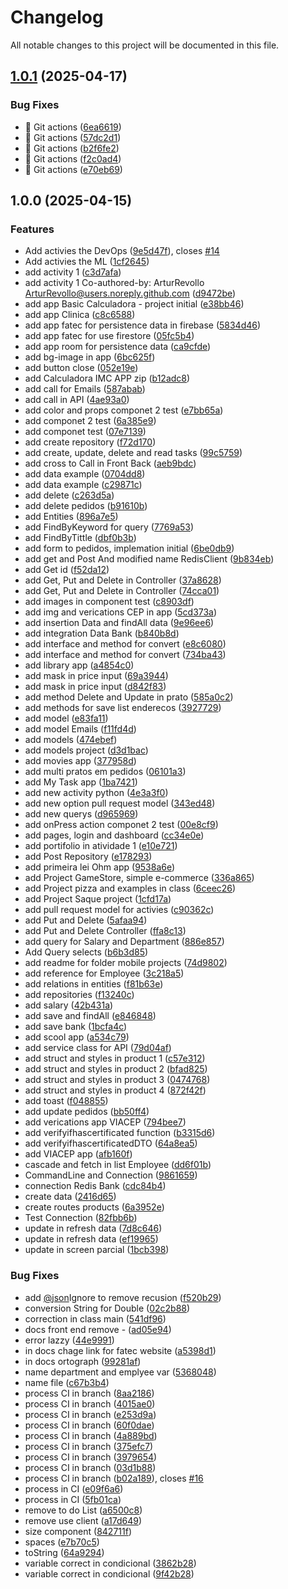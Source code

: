 # Changelog

All notable changes to this project will be documented in this file.

## [1.0.1](https://github.com/DutraGames/fatec_dsm/compare/v1.0.0...v1.0.1) (2025-04-17)

### Bug Fixes

* :bug: Git actions ([6ea6619](https://github.com/DutraGames/fatec_dsm/commit/6ea6619992c8dbbc7b454bd2c37e93042378ade8))
* :bug: Git actions ([57dc2d1](https://github.com/DutraGames/fatec_dsm/commit/57dc2d154631ec1bfc058d92963f26008301cd64))
* :bug: Git actions ([b2f6fe2](https://github.com/DutraGames/fatec_dsm/commit/b2f6fe2896073ca1efd747a0ea0e181653223aba))
* :bug: Git actions ([f2c0ad4](https://github.com/DutraGames/fatec_dsm/commit/f2c0ad4004a77899fa80c520d245fce7aabb3a98))
* :bug: Git actions ([e70eb69](https://github.com/DutraGames/fatec_dsm/commit/e70eb69cfc85c82855d59798a19a537851323489))

## 1.0.0 (2025-04-15)

### Features

* Add activies the DevOps ([9e5d47f](https://github.com/DutraGames/fatec_dsm/commit/9e5d47fad8a1c99c6a8e7403f4019f7d4f893a19)), closes [#14](https://github.com/DutraGames/fatec_dsm/issues/14)
* Add activies the ML ([1cf2645](https://github.com/DutraGames/fatec_dsm/commit/1cf2645c18b5e0f23e002efd473fc8f86a96736f))
* add activity 1 ([c3d7afa](https://github.com/DutraGames/fatec_dsm/commit/c3d7afa62bde7fbcc8caac6ee271dbf68d6d4978))
* add activity 1 Co-authored-by: ArturRevollo <ArturRevollo@users.noreply.github.com> ([d9472be](https://github.com/DutraGames/fatec_dsm/commit/d9472be5aba2109d9baba336c5b140dd045ea619))
* add app Basic Calculadora - project initial ([e38bb46](https://github.com/DutraGames/fatec_dsm/commit/e38bb46f3f48fde057b5cc409c25b11dfdde4dac))
* add app Clinica ([c8c6588](https://github.com/DutraGames/fatec_dsm/commit/c8c65889bfeac61d83ce86130b419ee002a058d2))
* add app fatec for persistence data in firebase ([5834d46](https://github.com/DutraGames/fatec_dsm/commit/5834d465501db89d237eca7e8a930bde1dded3fb))
* add app fatec for use firestore ([05fc5b4](https://github.com/DutraGames/fatec_dsm/commit/05fc5b48c2e45f7fd79d3362c9e56edc06cf1520))
* add app room for persistence data ([ca9cfde](https://github.com/DutraGames/fatec_dsm/commit/ca9cfde5484a3feeaf8c8a6055f27da284e5a4da))
* add bg-image in app ([6bc625f](https://github.com/DutraGames/fatec_dsm/commit/6bc625f4d09ad12eabd30511ebf561364868ffb7))
* add button close ([052e19e](https://github.com/DutraGames/fatec_dsm/commit/052e19e9ab65e9b96af7c53ad578ce85deda7396))
* add Calculadora IMC APP zip ([b12adc8](https://github.com/DutraGames/fatec_dsm/commit/b12adc8f866d6ad6aa0f802a8612580a42019305))
* add call for Emails ([587abab](https://github.com/DutraGames/fatec_dsm/commit/587abab9531f2177ace315946842becc6376dc1f))
* add call in API ([4ae93a0](https://github.com/DutraGames/fatec_dsm/commit/4ae93a07fbbb8c0819c233efe6d22878093bc4ba))
* add color and props componet 2 test ([e7bb65a](https://github.com/DutraGames/fatec_dsm/commit/e7bb65a9062eb431e17457ec192a88bb1d9f4843))
* add componet 2 test ([6a385e9](https://github.com/DutraGames/fatec_dsm/commit/6a385e92fb6e6ec04062b2dec1ee266e0c506098))
* add componet test ([07e7139](https://github.com/DutraGames/fatec_dsm/commit/07e71394390ce35d51dc9d2e57651703e872cadb))
* add create repository ([f72d170](https://github.com/DutraGames/fatec_dsm/commit/f72d170d0a19505d6e51c3b6e0cea0e0629a5fd1))
* add create, update, delete and read tasks ([99c5759](https://github.com/DutraGames/fatec_dsm/commit/99c575974e90fdcd23ef57d73ed243dc779982cc))
* add cross to Call in Front Back ([aeb9bdc](https://github.com/DutraGames/fatec_dsm/commit/aeb9bdcd0a0e360bd8e5226a96ef8ed9b27d5700))
* add data example ([0704dd8](https://github.com/DutraGames/fatec_dsm/commit/0704dd87ded3b53631febd630447e960f2024f90))
* add data example ([c29871c](https://github.com/DutraGames/fatec_dsm/commit/c29871c1345a4e9491cb688ec34b220c13091160))
* add delete ([c263d5a](https://github.com/DutraGames/fatec_dsm/commit/c263d5afd6292e52d0790137e22af5358b0f0061))
* add delete pedidos ([b91610b](https://github.com/DutraGames/fatec_dsm/commit/b91610bd5a62587e023787adbbf95b04e6b01915))
* add Entities ([896a7e5](https://github.com/DutraGames/fatec_dsm/commit/896a7e54941ac11b12c220c7287f8446369697d5))
* add FindByKeyword for query ([7769a53](https://github.com/DutraGames/fatec_dsm/commit/7769a536949809c3fecc1f0a039fe0cb1e1fd8b7))
* add FindByTittle ([dbf0b3b](https://github.com/DutraGames/fatec_dsm/commit/dbf0b3b22fed02ef50556562da13587f4af6df21))
* add form to pedidos, implemation initial ([6be0db9](https://github.com/DutraGames/fatec_dsm/commit/6be0db960bda3b674200d6bd24ba19236f55dc50))
* add get and Post And modified name RedisClient ([9b834eb](https://github.com/DutraGames/fatec_dsm/commit/9b834ebb019b8c53ea5e3984cc148949e14012ad))
* add Get id ([f52da12](https://github.com/DutraGames/fatec_dsm/commit/f52da12a6df36f3c21cadb13a08e7ff72ca0f47c))
* add Get, Put and Delete in Controller ([37a8628](https://github.com/DutraGames/fatec_dsm/commit/37a8628be61c1802e865ebf81a08b731a40e1b8e))
* add Get, Put and Delete in Controller ([74cca01](https://github.com/DutraGames/fatec_dsm/commit/74cca014f6db8d1d1ecfeb9b973afb9d27042da4))
* add images in component test ([c8903df](https://github.com/DutraGames/fatec_dsm/commit/c8903df3c280f6f337337a4bf9eeae59f05f7b4e))
* add img and verications CEP in app ([5cd373a](https://github.com/DutraGames/fatec_dsm/commit/5cd373aee7121daee9e11a5bc71a1450a34d4ec3))
* add insertion Data and findAll data ([9e96ee6](https://github.com/DutraGames/fatec_dsm/commit/9e96ee65b6e90a272994a13f928a6bf6cc3e0f58))
* add integration Data Bank ([b840b8d](https://github.com/DutraGames/fatec_dsm/commit/b840b8dcd08670ba187d779aca4ae4a73c90d39f))
* add interface and method for convert ([e8c6080](https://github.com/DutraGames/fatec_dsm/commit/e8c6080a62b7f1b142e52b2b6d7bab96b886fe02))
* add interface and method for convert ([734ba43](https://github.com/DutraGames/fatec_dsm/commit/734ba4308a536e7a08c75d28a21523f6f933a56e))
* add library app ([a4854c0](https://github.com/DutraGames/fatec_dsm/commit/a4854c03c186fc4b4a21fc9aafd288d4b779b814))
* add mask in price input ([69a3944](https://github.com/DutraGames/fatec_dsm/commit/69a39442351c9da05c1d48d064209a0ed68044cf))
* add mask in price input ([d842f83](https://github.com/DutraGames/fatec_dsm/commit/d842f8383637301a663e5e2361806d8bdfad691b))
* add method Delete and Update in prato ([585a0c2](https://github.com/DutraGames/fatec_dsm/commit/585a0c2e9d0a6120574f8051aac4e8db7f990537))
* add methods for save list enderecos ([3927729](https://github.com/DutraGames/fatec_dsm/commit/3927729090cf14c255f1f30e4ecec0e2e0b8b3ee))
* add model ([e83fa11](https://github.com/DutraGames/fatec_dsm/commit/e83fa1194cc7a3c003f6d3afa39a39e0ffef37a4))
* add model Emails ([f11fd4d](https://github.com/DutraGames/fatec_dsm/commit/f11fd4df028a9910e7e13bf01f50ea224ebd7a92))
* add models ([474ebef](https://github.com/DutraGames/fatec_dsm/commit/474ebef154bf862c0163e49c70e97aca61d8f299))
* add models project ([d3d1bac](https://github.com/DutraGames/fatec_dsm/commit/d3d1bacfe138dff9717fd5673f6f7099d36c5591))
* add movies app ([377958d](https://github.com/DutraGames/fatec_dsm/commit/377958d96eb7be0c7d11be313b8819697ca8e41a))
* add multi pratos em pedidos ([06101a3](https://github.com/DutraGames/fatec_dsm/commit/06101a31b3634a978a2ca7966888ece29c87e7f9))
* add My Task app ([1ba7421](https://github.com/DutraGames/fatec_dsm/commit/1ba7421d22f2a289c127567944476a1d4d0f8044))
* add new activity python ([4e3a3f0](https://github.com/DutraGames/fatec_dsm/commit/4e3a3f0b2ad8beed0e01a626394861cd03d35d53))
* add new option pull request model ([343ed48](https://github.com/DutraGames/fatec_dsm/commit/343ed4879318f96e5237435e7d8dd697d9362167))
* add new querys ([d965969](https://github.com/DutraGames/fatec_dsm/commit/d965969c97074119d6ee65dd7521fca1c6e53b8f))
* add onPress action componet 2 test ([00e8cf9](https://github.com/DutraGames/fatec_dsm/commit/00e8cf987092e6e0c50fe6376dc4acd0f95472a7))
* add pages, login and dashboard ([cc34e0e](https://github.com/DutraGames/fatec_dsm/commit/cc34e0ec90abda765036bb2549d98490ed7dc473))
* add portifolio in atividade 1 ([e10e721](https://github.com/DutraGames/fatec_dsm/commit/e10e7215c16ae71e9ae84cf822007b30b2dadb5b))
* add Post Repository ([e178293](https://github.com/DutraGames/fatec_dsm/commit/e178293b9b0c9955331bc7144cda47ea8e4178d0))
* add primeira lei Ohm app ([9538a6e](https://github.com/DutraGames/fatec_dsm/commit/9538a6e96ba69eafd8119c1a5270e8721b5b9fdc))
* add Project GameStore, simple e-commerce ([336a865](https://github.com/DutraGames/fatec_dsm/commit/336a865dd163e95bb466ab9589961167dda0a367))
* add Project pizza and examples in class ([6ceec26](https://github.com/DutraGames/fatec_dsm/commit/6ceec26401f6747212a3d838bc945576dc7373d5))
* add Project Saque project ([1cfd17a](https://github.com/DutraGames/fatec_dsm/commit/1cfd17ae7808e6622d107588d580ca0e134604aa))
* add pull request model for activies ([c90362c](https://github.com/DutraGames/fatec_dsm/commit/c90362cbcd5969d8df46b996de8b42efa4341d0e))
* add Put and Delete ([5afaa94](https://github.com/DutraGames/fatec_dsm/commit/5afaa94a556e6aedd14d3a56bcf19814ae0696d2))
* add Put and Delete Controller ([ffa8c13](https://github.com/DutraGames/fatec_dsm/commit/ffa8c13092cada7b2b033d77820c96a27100bdf7))
* add query for Salary and Department ([886e857](https://github.com/DutraGames/fatec_dsm/commit/886e8578a2c95e49076f9fdc72232fa0036c5b94))
* Add Query selects ([b6b3d85](https://github.com/DutraGames/fatec_dsm/commit/b6b3d85925a7f2f20b37732f4ba25864ae9fe985))
* add readme for folder mobile projects ([74d9802](https://github.com/DutraGames/fatec_dsm/commit/74d98023f8831cfcba5bbba043568329b459d64f))
* add reference for Employee ([3c218a5](https://github.com/DutraGames/fatec_dsm/commit/3c218a5f159cadb09e2aac8d7fd8c8dee264dde8))
* add relations in entities ([f81b63e](https://github.com/DutraGames/fatec_dsm/commit/f81b63ef50db203d265109e34aa78f936bdbef19))
* add repositories ([f13240c](https://github.com/DutraGames/fatec_dsm/commit/f13240c2923665a9c49bd19eea0ef65dd56a4d13))
* add salary ([42b431a](https://github.com/DutraGames/fatec_dsm/commit/42b431a6011d0a793dcb16d5bb12d0caae8fbe9a))
* add save and findAll ([e846848](https://github.com/DutraGames/fatec_dsm/commit/e846848217793590d55ce227950d8757662c58be))
* add save bank ([1bcfa4c](https://github.com/DutraGames/fatec_dsm/commit/1bcfa4c7ac6d265334b7f2623bc179b8f50731a7))
* add scool app ([a534c79](https://github.com/DutraGames/fatec_dsm/commit/a534c79bc0e1eecece1bad94dca5d2a514eb34c3))
* add service class for API ([79d04af](https://github.com/DutraGames/fatec_dsm/commit/79d04afb3b3a491266a530097bdfa3d2dbd827fc))
* add struct and styles in product 1 ([c57e312](https://github.com/DutraGames/fatec_dsm/commit/c57e312d5f01b2c4f26c48177bcbb0b317f80cf1))
* add struct and styles in product 2 ([bfad825](https://github.com/DutraGames/fatec_dsm/commit/bfad8256713b72613f78942d7e19f1d9893cb878))
* add struct and styles in product 3 ([0474768](https://github.com/DutraGames/fatec_dsm/commit/0474768fe438d5566d178760ffe3891803fed38c))
* add struct and styles in product 4 ([872f42f](https://github.com/DutraGames/fatec_dsm/commit/872f42f9b599c3a36a4c77f9d6db29349ba6a07a))
* add toast ([f048855](https://github.com/DutraGames/fatec_dsm/commit/f048855fafb48ab91cb603c452133053676fd8e9))
* add update pedidos ([bb50ff4](https://github.com/DutraGames/fatec_dsm/commit/bb50ff4f436b8cd291fe21a1b839b264a6a2b7ae))
* add verications app VIACEP ([794bee7](https://github.com/DutraGames/fatec_dsm/commit/794bee7b41c84ae2b1fb4e6080aa587024ef6b92))
* add verifyifhascertificated function ([b3315d6](https://github.com/DutraGames/fatec_dsm/commit/b3315d69801af5a1970bd9c92363f3710b3d9894))
* add verifyifhascertificatedDTO ([64a8ea5](https://github.com/DutraGames/fatec_dsm/commit/64a8ea578d4548b72579a89110130f8886815186))
* add VIACEP app ([afb160f](https://github.com/DutraGames/fatec_dsm/commit/afb160f1ddf1fa5cd7e69c9156b3f1df1930b58a))
* cascade and fetch in list Employee ([dd6f01b](https://github.com/DutraGames/fatec_dsm/commit/dd6f01bfc960912510faa33a5e5184845c3f5335))
* CommandLine and Connection ([9861659](https://github.com/DutraGames/fatec_dsm/commit/986165955c74bef0cf0ee60c59ae8b3f266b9168))
* connection Redis Bank ([cdc84b4](https://github.com/DutraGames/fatec_dsm/commit/cdc84b4a6cb64a70dd91535adc165ec9aebffd43))
* create data ([2416d65](https://github.com/DutraGames/fatec_dsm/commit/2416d65ade11602b40006dd8dcf791d167da5dd3))
* create routes products ([6a3952e](https://github.com/DutraGames/fatec_dsm/commit/6a3952ef3101ec8b3379d757f543adc5fce36f47))
* Test Connection ([82fbb6b](https://github.com/DutraGames/fatec_dsm/commit/82fbb6b97867a554443518ea5863510764974af8))
* update in refresh data ([7d8c646](https://github.com/DutraGames/fatec_dsm/commit/7d8c6469fd4629ac3f460941200a0daed8f829a2))
* update in refresh data ([ef19965](https://github.com/DutraGames/fatec_dsm/commit/ef1996510cdbfad6c9f2ddb810fa37bf805d1a8e))
* update in screen parcial ([1bcb398](https://github.com/DutraGames/fatec_dsm/commit/1bcb39892ed462542e30117bfab30c7ed6ad67fa))

### Bug Fixes

* add [@json](https://github.com/json)Ignore to remove recusion ([f520b29](https://github.com/DutraGames/fatec_dsm/commit/f520b29b30d31c26c0b6583559b20a2fb9b3e186))
* conversion String for Double ([02c2b88](https://github.com/DutraGames/fatec_dsm/commit/02c2b8808cef0211a0a059c5b02a97c66181e39b))
* correction in class main ([541df96](https://github.com/DutraGames/fatec_dsm/commit/541df96f76fb337405abf02c6f15978ff32285fb))
* docs front end remove - ([ad05e94](https://github.com/DutraGames/fatec_dsm/commit/ad05e94def88207af01e775f8a9bb6c40473ba9b))
* error lazzy ([44e9991](https://github.com/DutraGames/fatec_dsm/commit/44e9991cfa4b3dddaf9e4f5d5d292da644e87af7))
* in docs chage link for fatec website ([a5398d1](https://github.com/DutraGames/fatec_dsm/commit/a5398d1504443397ff894a644996e1f62c322a70))
* in docs ortograph ([99281af](https://github.com/DutraGames/fatec_dsm/commit/99281af729244a61297b4120f1624e05a72a8114))
* name department and emplyee var ([5368048](https://github.com/DutraGames/fatec_dsm/commit/5368048dba4cabccbc0f43dc37523d7d6fc4588e))
* name file ([c67b3b4](https://github.com/DutraGames/fatec_dsm/commit/c67b3b4a26424acef3b6ebb7d6c3c11d9b14ec22))
* process CI in branch ([8aa2186](https://github.com/DutraGames/fatec_dsm/commit/8aa218656c18cc0a888c333e8e8a0f16d85eda10))
* process CI in branch ([4015ae0](https://github.com/DutraGames/fatec_dsm/commit/4015ae08d2bafb2c7295a021208e0301af76098c))
* process CI in branch ([e253d9a](https://github.com/DutraGames/fatec_dsm/commit/e253d9a155440721560a09409221ea211c9e8395))
* process CI in branch ([60f0dae](https://github.com/DutraGames/fatec_dsm/commit/60f0dae21fe832fe5f0104e6e834e3d000a72734))
* process CI in branch ([4a889bd](https://github.com/DutraGames/fatec_dsm/commit/4a889bd4d6db27ed188c04c19ef100db9cbffc83))
* process CI in branch ([375efc7](https://github.com/DutraGames/fatec_dsm/commit/375efc729b16764ce53e4c2853a6c1ec0b6e06bf))
* process CI in branch ([3979654](https://github.com/DutraGames/fatec_dsm/commit/39796542f4cc76eaa637d4205d65d5234440ea72))
* process CI in branch ([03d1b88](https://github.com/DutraGames/fatec_dsm/commit/03d1b88cd5778a8605c78c99f70b0dae49ea04b2))
* process CI in branch ([b02a189](https://github.com/DutraGames/fatec_dsm/commit/b02a189509a00144f57afc9123089fd634d9a961)), closes [#16](https://github.com/DutraGames/fatec_dsm/issues/16)
* process in CI ([e09f6a6](https://github.com/DutraGames/fatec_dsm/commit/e09f6a6b8452abdb6568a52ff83d1cd6bc5f4350))
* process in CI ([5fb01ca](https://github.com/DutraGames/fatec_dsm/commit/5fb01ca08764e00a3cdc7f62bf7eed145a53396f))
* remove to do List ([a6500c8](https://github.com/DutraGames/fatec_dsm/commit/a6500c8ffdda139d7edc3cb2667b120ef6f1799f))
* remove use client ([a17d649](https://github.com/DutraGames/fatec_dsm/commit/a17d649b0bb9374912a27802e178cf9a5e141e9e))
* size component ([842711f](https://github.com/DutraGames/fatec_dsm/commit/842711facc9b4d2639c9ff3c10e31cab97d945fe))
* spaces ([e7b70c5](https://github.com/DutraGames/fatec_dsm/commit/e7b70c50bd7f8753dfcc8a1a6e393677573fab46))
* toString ([64a9294](https://github.com/DutraGames/fatec_dsm/commit/64a929453b46cb11193e523cdfb7723c78a3977c))
* variable correct in condicional ([3862b28](https://github.com/DutraGames/fatec_dsm/commit/3862b283cc2d16754dc8e4c06030016d2b25dba3))
* variable correct in condicional ([9f42b28](https://github.com/DutraGames/fatec_dsm/commit/9f42b28e29d6f9c203947bb6a14ab61659340473))
